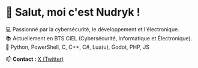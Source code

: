 # 👋 Salut, moi c'est Nudryk !
💻 Passionné par la cybersécurité, le développement et l'électronique.  
📚 Actuellement en BTS CIEL (Cybersécurité, Informatique et Électronique).  
🔧 Python, PowerShell, C, C++, C#, Lua(u), Godot, PHP, JS

📫 **Contact :** [X (Twitter)](https://www.x.com/Nudryk)

